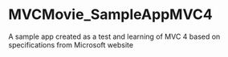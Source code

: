 # MVCMovie_SampleAppMVC4
A sample app created as a test and learning of MVC 4 based on specifications from Microsoft website
